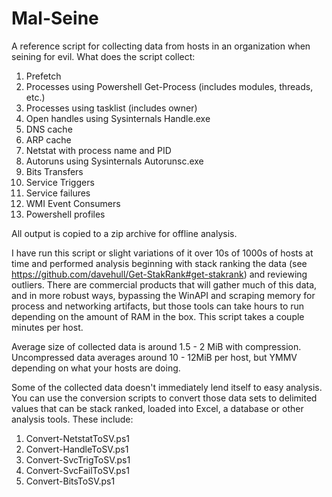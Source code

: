 Mal-Seine
=========

A reference script for collecting data from hosts in an organization when seining for evil.
What does the script collect:
  1. Prefetch
  2. Processes using Powershell Get-Process (includes modules, threads, etc.)
  3. Processes using tasklist (includes owner)
  4. Open handles using Sysinternals Handle.exe
  5. DNS cache
  6. ARP cache
  7. Netstat with process name and PID
  8. Autoruns using Sysinternals Autorunsc.exe
  9. Bits Transfers
  10. Service Triggers
  11. Service failures
  12. WMI Event Consumers
  13. Powershell profiles

All output is copied to a zip archive for offline analysis.

I have run this script or slight variations of it over 10s of 1000s of hosts at time and performed analysis beginning with stack ranking the data (see https://github.com/davehull/Get-StakRank#get-stakrank) and reviewing outliers. There are commercial products that will gather much of this data, and in more robust ways, bypassing the WinAPI and scraping memory for process and networking artifacts, but those tools can take hours to run depending on the amount of RAM in the box. This script takes a couple minutes per host.

Average size of collected data is around 1.5 - 2 MiB with compression. Uncompressed data averages around 10 - 12MiB per
host, but YMMV depending on what your hosts are doing.

Some of the collected data doesn't immediately lend itself to easy analysis. You can use the conversion scripts to convert those data sets to delimited values that can be stack ranked, loaded into Excel, a database or other analysis tools. These include:
  1. Convert-NetstatToSV.ps1
  2. Convert-HandleToSV.ps1
  3. Convert-SvcTrigToSV.ps1
  4. Convert-SvcFailToSV.ps1
  5. Convert-BitsToSV.ps1
